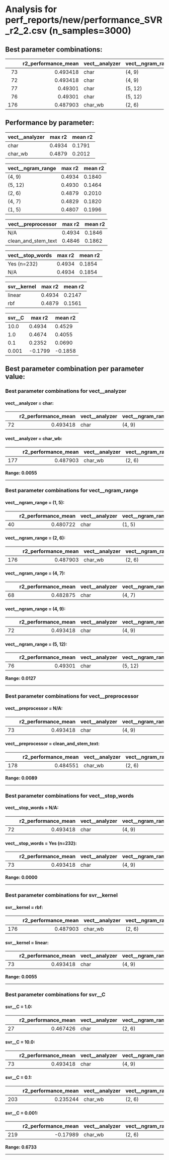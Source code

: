 # Analysis for perf_reports/new/performance_SVR_r2_2.csv (n_samples=3000)

## Best parameter combinations:

|     |   r2_performance_mean | vect__analyzer   | vect__ngram_range   | vect__preprocessor   | vect__stop_words   | svr__kernel   |   svr__C |
|----:|----------------------:|:-----------------|:--------------------|:---------------------|:-------------------|:--------------|---------:|
|  73 |              0.493418 | char             | (4, 9)              | N/A                  | Yes (n=232)        | linear        |       10 |
|  72 |              0.493418 | char             | (4, 9)              | N/A                  | N/A                | linear        |       10 |
|  77 |              0.49301  | char             | (5, 12)             | N/A                  | Yes (n=232)        | linear        |       10 |
|  76 |              0.49301  | char             | (5, 12)             | N/A                  | N/A                | linear        |       10 |
| 176 |              0.487903 | char_wb          | (2, 6)              | N/A                  | N/A                | rbf           |       10 |

## Performance by parameter:

|vect__analyzer |max r2 |mean r2 |
|---|---|---|
|char            | 0.4934| 0.1791|
|char_wb         | 0.4879| 0.2012|


|vect__ngram_range |max r2 |mean r2 |
|---|---|---|
|(4, 9)          | 0.4934| 0.1840|
|(5, 12)         | 0.4930| 0.1464|
|(2, 6)          | 0.4879| 0.2010|
|(4, 7)          | 0.4829| 0.1820|
|(1, 5)          | 0.4807| 0.1996|


|vect__preprocessor |max r2 |mean r2 |
|---|---|---|
|N/A             | 0.4934| 0.1846|
|clean_and_stem_text | 0.4846| 0.1862|


|vect__stop_words |max r2 |mean r2 |
|---|---|---|
|Yes (n=232)     | 0.4934| 0.1854|
|N/A             | 0.4934| 0.1854|


|svr__kernel |max r2 |mean r2 |
|---|---|---|
|linear          | 0.4934| 0.2147|
|rbf             | 0.4879| 0.1561|


|svr__C |max r2 |mean r2 |
|---|---|---|
|10.0            | 0.4934| 0.4529|
|1.0             | 0.4674| 0.4055|
|0.1             | 0.2352| 0.0690|
|0.001           | -0.1799| -0.1858|


## Best parameter combination per parameter value:


### Best parameter combinations for vect__analyzer


#### vect__analyzer = char:

|    |   r2_performance_mean | vect__analyzer   | vect__ngram_range   | vect__preprocessor   | vect__stop_words   | svr__kernel   |   svr__C |
|---:|----------------------:|:-----------------|:--------------------|:---------------------|:-------------------|:--------------|---------:|
| 72 |              0.493418 | char             | (4, 9)              | N/A                  | N/A                | linear        |       10 |
#### vect__analyzer = char_wb:

|     |   r2_performance_mean | vect__analyzer   | vect__ngram_range   | vect__preprocessor   | vect__stop_words   | svr__kernel   |   svr__C |
|----:|----------------------:|:-----------------|:--------------------|:---------------------|:-------------------|:--------------|---------:|
| 177 |              0.487903 | char_wb          | (2, 6)              | N/A                  | Yes (n=232)        | rbf           |       10 |

**Range: 0.0055**

---

### Best parameter combinations for vect__ngram_range


#### vect__ngram_range = (1, 5):

|    |   r2_performance_mean | vect__analyzer   | vect__ngram_range   | vect__preprocessor   | vect__stop_words   | svr__kernel   |   svr__C |
|---:|----------------------:|:-----------------|:--------------------|:---------------------|:-------------------|:--------------|---------:|
| 40 |              0.480722 | char             | (1, 5)              | N/A                  | N/A                | rbf           |       10 |
#### vect__ngram_range = (2, 6):

|     |   r2_performance_mean | vect__analyzer   | vect__ngram_range   | vect__preprocessor   | vect__stop_words   | svr__kernel   |   svr__C |
|----:|----------------------:|:-----------------|:--------------------|:---------------------|:-------------------|:--------------|---------:|
| 176 |              0.487903 | char_wb          | (2, 6)              | N/A                  | N/A                | rbf           |       10 |
#### vect__ngram_range = (4, 7):

|    |   r2_performance_mean | vect__analyzer   | vect__ngram_range   | vect__preprocessor   | vect__stop_words   | svr__kernel   |   svr__C |
|---:|----------------------:|:-----------------|:--------------------|:---------------------|:-------------------|:--------------|---------:|
| 68 |              0.482875 | char             | (4, 7)              | N/A                  | N/A                | linear        |       10 |
#### vect__ngram_range = (4, 9):

|    |   r2_performance_mean | vect__analyzer   | vect__ngram_range   | vect__preprocessor   | vect__stop_words   | svr__kernel   |   svr__C |
|---:|----------------------:|:-----------------|:--------------------|:---------------------|:-------------------|:--------------|---------:|
| 72 |              0.493418 | char             | (4, 9)              | N/A                  | N/A                | linear        |       10 |
#### vect__ngram_range = (5, 12):

|    |   r2_performance_mean | vect__analyzer   | vect__ngram_range   | vect__preprocessor   | vect__stop_words   | svr__kernel   |   svr__C |
|---:|----------------------:|:-----------------|:--------------------|:---------------------|:-------------------|:--------------|---------:|
| 76 |               0.49301 | char             | (5, 12)             | N/A                  | N/A                | linear        |       10 |

**Range: 0.0127**

---

### Best parameter combinations for vect__preprocessor


#### vect__preprocessor = N/A:

|    |   r2_performance_mean | vect__analyzer   | vect__ngram_range   | vect__preprocessor   | vect__stop_words   | svr__kernel   |   svr__C |
|---:|----------------------:|:-----------------|:--------------------|:---------------------|:-------------------|:--------------|---------:|
| 73 |              0.493418 | char             | (4, 9)              | N/A                  | Yes (n=232)        | linear        |       10 |
#### vect__preprocessor = clean_and_stem_text:

|     |   r2_performance_mean | vect__analyzer   | vect__ngram_range   | vect__preprocessor   | vect__stop_words   | svr__kernel   |   svr__C |
|----:|----------------------:|:-----------------|:--------------------|:---------------------|:-------------------|:--------------|---------:|
| 178 |              0.484551 | char_wb          | (2, 6)              | clean_and_stem_text  | N/A                | rbf           |       10 |

**Range: 0.0089**

---

### Best parameter combinations for vect__stop_words


#### vect__stop_words = N/A:

|    |   r2_performance_mean | vect__analyzer   | vect__ngram_range   | vect__preprocessor   | vect__stop_words   | svr__kernel   |   svr__C |
|---:|----------------------:|:-----------------|:--------------------|:---------------------|:-------------------|:--------------|---------:|
| 72 |              0.493418 | char             | (4, 9)              | N/A                  | N/A                | linear        |       10 |
#### vect__stop_words = Yes (n=232):

|    |   r2_performance_mean | vect__analyzer   | vect__ngram_range   | vect__preprocessor   | vect__stop_words   | svr__kernel   |   svr__C |
|---:|----------------------:|:-----------------|:--------------------|:---------------------|:-------------------|:--------------|---------:|
| 73 |              0.493418 | char             | (4, 9)              | N/A                  | Yes (n=232)        | linear        |       10 |

**Range: 0.0000**

---

### Best parameter combinations for svr__kernel


#### svr__kernel = rbf:

|     |   r2_performance_mean | vect__analyzer   | vect__ngram_range   | vect__preprocessor   | vect__stop_words   | svr__kernel   |   svr__C |
|----:|----------------------:|:-----------------|:--------------------|:---------------------|:-------------------|:--------------|---------:|
| 176 |              0.487903 | char_wb          | (2, 6)              | N/A                  | N/A                | rbf           |       10 |
#### svr__kernel = linear:

|    |   r2_performance_mean | vect__analyzer   | vect__ngram_range   | vect__preprocessor   | vect__stop_words   | svr__kernel   |   svr__C |
|---:|----------------------:|:-----------------|:--------------------|:---------------------|:-------------------|:--------------|---------:|
| 73 |              0.493418 | char             | (4, 9)              | N/A                  | Yes (n=232)        | linear        |       10 |

**Range: 0.0055**

---

### Best parameter combinations for svr__C


#### svr__C = 1.0:

|    |   r2_performance_mean | vect__analyzer   | vect__ngram_range   | vect__preprocessor   | vect__stop_words   | svr__kernel   |   svr__C |
|---:|----------------------:|:-----------------|:--------------------|:---------------------|:-------------------|:--------------|---------:|
| 27 |              0.467426 | char             | (2, 6)              | clean_and_stem_text  | Yes (n=232)        | linear        |        1 |
#### svr__C = 10.0:

|    |   r2_performance_mean | vect__analyzer   | vect__ngram_range   | vect__preprocessor   | vect__stop_words   | svr__kernel   |   svr__C |
|---:|----------------------:|:-----------------|:--------------------|:---------------------|:-------------------|:--------------|---------:|
| 73 |              0.493418 | char             | (4, 9)              | N/A                  | Yes (n=232)        | linear        |       10 |
#### svr__C = 0.1:

|     |   r2_performance_mean | vect__analyzer   | vect__ngram_range   | vect__preprocessor   | vect__stop_words   | svr__kernel   |   svr__C |
|----:|----------------------:|:-----------------|:--------------------|:---------------------|:-------------------|:--------------|---------:|
| 203 |              0.235244 | char_wb          | (2, 6)              | clean_and_stem_text  | Yes (n=232)        | linear        |      0.1 |
#### svr__C = 0.001:

|     |   r2_performance_mean | vect__analyzer   | vect__ngram_range   | vect__preprocessor   | vect__stop_words   | svr__kernel   |   svr__C |
|----:|----------------------:|:-----------------|:--------------------|:---------------------|:-------------------|:--------------|---------:|
| 219 |              -0.17989 | char_wb          | (2, 6)              | clean_and_stem_text  | Yes (n=232)        | linear        |    0.001 |

**Range: 0.6733**

---
